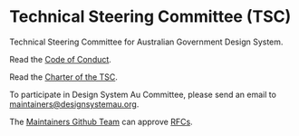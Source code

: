 # Technical Steering Committee (TSC)

Technical Steering Committee for Australian Government Design System.

Read the [Code of Conduct](CODE-OF-CONDUCT.md).

Read the [Charter of the TSC](CHARTER.md).

To participate in Design System Au Committee, please send an email to maintainers@designsystemau.org.

The [Maintainers Github Team](https://github.com/orgs/designsystemau/teams/maintainers) can approve [RFCs](https://github.com/designsystemau/RFCs). 
